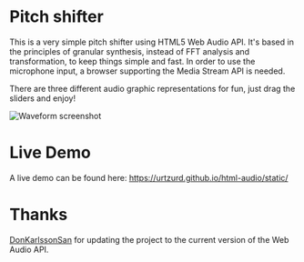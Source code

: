 Pitch shifter
=============

This is a very simple pitch shifter using HTML5 Web Audio API. It's based in the principles of granular synthesis,
instead of FFT analysis and transformation, to keep things simple and fast. In order to use the microphone input, a
browser supporting the Media Stream API is needed.

There are three different audio graphic representations for fun, just drag the sliders and enjoy!

![Waveform screenshot](http://urtzurd.github.io/html-audio/static/img/screenshot.png "Screenshot of the waveform display")

Live Demo
=========
A live demo can be found here: <a href="https://urtzurd.github.io/html-audio/static/">https://urtzurd.github.io/html-audio/static/</a>

Thanks
======
[DonKarlssonSan](http://github.com/DonKarlssonSan) for updating the project to the current version of the Web Audio API.
